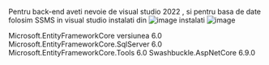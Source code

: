 Pentru back-end aveti nevoie de visual studio 2022 , si pentru basa de date folosim SSMS
in visual studio instalati din 
![image](https://github.com/user-attachments/assets/c0465bb2-ed42-43c9-8cbe-172456e7ac43) instalati
![image](https://github.com/user-attachments/assets/f4a654b0-ba7e-467a-a486-67702a530944)

Microsoft.EntityFrameworkCore versiunea 6.0
Microsoft.EntityFrameworkCore.SqlServer 6.0
Microsoft.EntityFrameworkCore.Tools 6.0
Swashbuckle.AspNetCore 6.9.0

